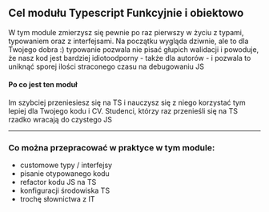 ## Cel modułu Typescript Funkcyjnie i obiektowo

W tym module zmierzysz się pewnie po raz pierwszy w życiu z typami, typowaniem oraz z interfejsami. Na początku wygląda dziwnie, ale to dla Twojego dobra :) typowanie pozwala nie pisać głupich walidacji i powoduje, że nasz kod jest bardziej idiotoodporny - także dla autorów - i pozwala to uniknąć sporej ilości straconego czasu na debugowaniu JS

#### Po co jest ten moduł
Im szybciej przeniesiesz się na TS i nauczysz się z niego korzystać tym lepiej dla Twojego kodu i CV. Studenci, którzy raz przenieśli się na TS rzadko wracają do czystego JS

***

### Co można przepracować w praktyce w tym module:
- customowe typy / interfejsy
- pisanie otypowanego kodu
- refactor kodu JS na TS
- konfiguracji środowiska TS
- trochę słownictwa z IT
